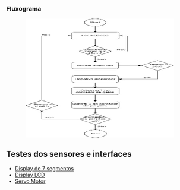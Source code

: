## 
### Fluxograma 
<p align="center">
  <img src="../img/Fluxograma_dispenser.jpg" width="400" height="320" />
</p>


## Testes dos sensores e interfaces
* [Display de 7 segmentos](codigo/testes_sensores_interfaces/teste_display_7_segmentos/)
* [Display LCD](codigo/testes_sensores_interfaces/teste_display_lcd/)
* [Servo Motor](codigo/testes_sensores_interfaces/teste_servo_motor/)


